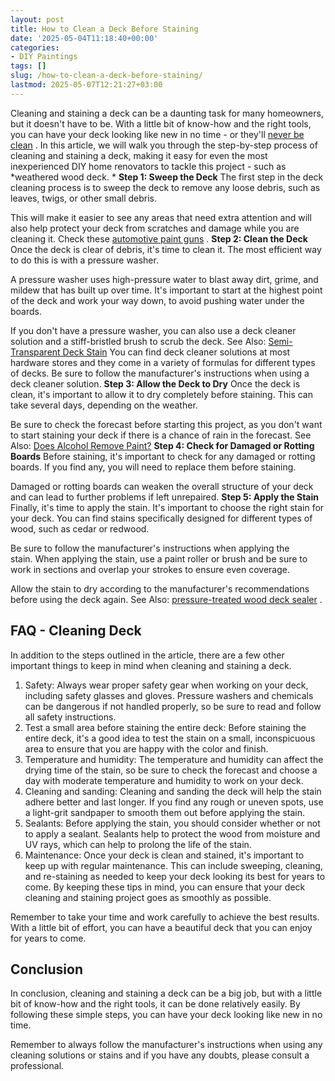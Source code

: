 ```yaml
---
layout: post
title: How to Clean a Deck Before Staining
date: '2025-05-04T11:18:40+00:00'
categories:
- DIY Paintings
tags: []
slug: /how-to-clean-a-deck-before-staining/
lastmod: 2025-05-07T12:21:27+03:00
---
```


Cleaning and staining a deck can be a daunting task for many homeowners, but it doesn't have to be. With a little bit of know-how and the right tools, you can have your deck looking like new in no time - or they'll
[never be clean](https://www.extension.iastate.edu/news/2008/jul/120901.htm)
.
In this article, we will walk you through the step-by-step process of cleaning and staining a deck, making it easy for even the most inexperienced DIY home renovators to tackle this project - such as
*weathered wood deck. *
**Step 1: Sweep the Deck**
The first step in the deck cleaning process is to sweep the deck to remove any loose debris, such as leaves, twigs, or other small debris.

This will make it easier to see any areas that need extra attention and will also help protect your deck from scratches and damage while you are cleaning it.
Check these
[automotive paint guns](https://pestpolicy.com/best-automotive-paint-gun-for-beginners/)
.
**Step 2: Clean the Deck**
Once the deck is clear of debris, it's time to clean it. The most efficient way to do this is with a pressure washer.

A pressure washer uses high-pressure water to blast away dirt, grime, and mildew that has built up over time. It's important to start at the highest point of the deck and work your way down, to avoid pushing water under the boards.

If you don't have a pressure washer, you can also use a deck cleaner solution and a stiff-bristled brush to scrub the deck.
See Also:
[Semi-Transparent Deck Stain](https://pestpolicy.com/best-semi-transparent-deck-stain/)
You can find deck cleaner solutions at most hardware stores and they come in a variety of formulas for different types of decks. Be sure to follow the manufacturer's instructions when using a deck cleaner solution.
**Step 3: Allow the Deck to Dry**
Once the deck is clean, it's important to allow it to dry completely before staining. This can take several days, depending on the weather.

Be sure to check the forecast before starting this project, as you don't want to start staining your deck if there is a chance of rain in the forecast.
See Also:
[Does Alcohol Remove Paint?](https://pestpolicy.com/does-alcohol-remove-paint/)
**Step 4: Check for Damaged or Rotting Boards**
Before staining, it's important to check for any damaged or rotting boards. If you find any, you will need to replace them before staining.

Damaged or rotting boards can weaken the overall structure of your deck and can lead to further problems if left unrepaired.
**Step 5: Apply the Stain**
Finally, it's time to apply the stain. It's important to choose the right stain for your deck. You can find stains specifically designed for different types of wood, such as cedar or redwood.

Be sure to follow the manufacturer's instructions when applying the stain. When applying the stain, use a paint roller or brush and be sure to work in sections and overlap your strokes to ensure even coverage.

Allow the stain to dry according to the manufacturer's recommendations before using the deck again.
See Also:
[pressure-treated wood deck sealer](https://pestpolicy.com/best-deck-sealer-for-pressure-treated-wood/)
.
## FAQ - Cleaning Deck
In addition to the steps outlined in the article, there are a few other important things to keep in mind when cleaning and staining a deck.
1. Safety: Always wear proper safety gear when working on your deck, including safety glasses and gloves. Pressure washers and chemicals can be dangerous if not handled properly, so be sure to read and follow all safety instructions.
2. Test a small area before staining the entire deck: Before staining the entire deck, it's a good idea to test the stain on a small, inconspicuous area to ensure that you are happy with the color and finish.
3. Temperature and humidity: The temperature and humidity can affect the drying time of the stain, so be sure to check the forecast and choose a day with moderate temperature and humidity to work on your deck.
4. Cleaning and sanding: Cleaning and sanding the deck will help the stain adhere better and last longer. If you find any rough or uneven spots, use a light-grit sandpaper to smooth them out before applying the stain.
5. Sealants: Before applying the stain, you should consider whether or not to apply a sealant. Sealants help to protect the wood from moisture and UV rays, which can help to prolong the life of the stain.
6. Maintenance: Once your deck is clean and stained, it's important to keep up with regular maintenance. This can include sweeping, cleaning, and re-staining as needed to keep your deck looking its best for years to come.
By keeping these tips in mind, you can ensure that your deck cleaning and staining project goes as smoothly as possible.

Remember to take your time and work carefully to achieve the best results. With a little bit of effort, you can have a beautiful deck that you can enjoy for years to come.
## Conclusion
In conclusion, cleaning and staining a deck can be a big job, but with a little bit of know-how and the right tools, it can be done relatively easily. By following these simple steps, you can have your deck looking like new in no time.

Remember to always follow the manufacturer's instructions when using any cleaning solutions or stains and if you have any doubts, please consult a professional.
